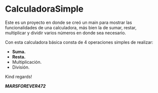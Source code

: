 # CalculadoraSimple

Este es un proyecto en donde se creó un main para mostrar las funcionalidades de una calculadora, más bien la de sumar, restar, multiplicar y dividir varios números en donde sea necesario.

Con esta calculadora básica consta de 4 operaciones simples de realizar:

- **Suma.**
- **Resta.**
- Multiplicación.
- División.

Kind regards!

***MARSFOREVER472***
